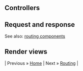 Controllers
------

## Request and response


See also: [routing components](./ROUTING.md)

## Render views



| Previous &raquo; [Home](./../README.md) | Next &raquo; [Routing](./ROUTING.md) |
